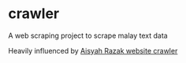 # crawler
A web scraping project to scrape malay text data

Heavily influenced by [Aisyah Razak website crawler](https://github.com/aisyahrzk/crawler-malaysia-websites)
